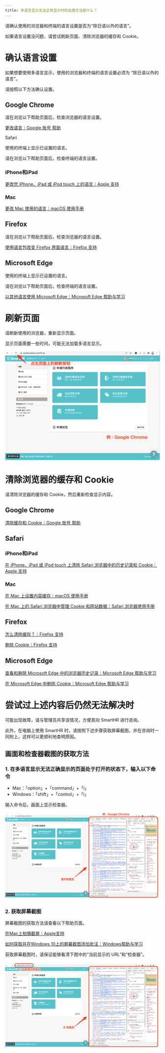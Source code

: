 ```yaml
---
title: 多语言显示无法正常显示时的处理方法是什么？
---
```

请确认使用的浏览器和终端的语言设置是否为“除日语以外的语言”。

如果语言设置没问题，请尝试刷新页面、清除浏览器的缓存和 Cookie。

# 确认语言设置

如果想要使用多语言显示，使用的浏览器和终端的语言设置必须为 “除日语以外的语言”。

请按照以下方法确认设置。

## Google Chrome

请在浏览以下帮助页面后，检查浏览器的语言设置。

[更改语言｜Google 账号 帮助](https://support.google.com/accounts/answer/32047?hl=zh)

Safari

使用的终端上显示已设置的语言。

请在浏览以下帮助页面后，检查终端的语言设置。

### iPhone和iPad

[更改您 iPhone、iPad 或 iPod touch 上的语言｜Apple 支持](https://support.apple.com/zh-cn/HT204031)

### Mac

[更改 Mac 使用的语言｜macOS 使用手册](https://support.apple.com/zh-cn/guide/mac-help/mh26684/mac)

## Firefox

请在浏览以下帮助页面后，检查浏览器的语言设置。

[使用语言包改变 Firefox 界面语言｜Firefox 支持](https://support.mozilla.org/zh/kb/use-firefox-interface-other-languages-language-pack)

## Microsoft Edge

使用的终端上显示已设置的语言。

请在浏览以下帮助页面后，检查终端的语言设置。

[以其他语言使用 Microsoft Edge｜Microsoft Edge 帮助与学习](https://support.microsoft.com/zh-cn/microsoft-edge/%E5%88%A5%E3%81%AE%E8%A8%80%E8%AA%9E%E3%81%A7-microsoft-edge-%E3%82%92%E4%BD%BF%E7%94%A8%E3%81%99%E3%82%8B-4da8b5e0-11ce-7ea4-81d7-4e332eec551f)

# 刷新页面

请刷新使用的浏览器，重新显示页面。

显示页面需要一些时间，可能无法加载多语言显示。

![mceclip8.png](./mceclip8.png)

# 清除浏览器的缓存和 Cookie

请清除浏览器的缓存和 Cookie，然后重新检查显示内容。

## Google Chrome

[清除缓存和 Cookie｜Google 账号 帮助](https://support.google.com/accounts/answer/32050?co=GENIE.Platform%3DDesktop&hl=zh)

## Safari

### iPhone和iPad

[在 iPhone、iPad 或 iPod touch 上清除 Safari 浏览器中的历史记录和 Cookie｜Apple 支持](https://support.apple.com/zh-cn/HT201265)

### Mac

[在 Mac 上设置内容缓存｜macOS 使用手册](https://support.apple.com/zh-cn/guide/mac-help/mchl3b6c3720/mac)

[在 Mac 上的 Safari 浏览器中管理 Cookie 和网站数据｜Safari 浏览器使用手册](https://support.apple.com/zh-cn/guide/safari/sfri11471/13.0/mac/10.15)

## Firefox

[怎么清除缓存？｜Firefox 支持](https://support.mozilla.org/zh/kb/how-clear-firefox-cache)

[删除 Cookie｜Firefox 支持](https://support.mozilla.org/zh/kb/clear-cookies-and-site-data-firefox)

## Microsoft Edge

[查看和删除 Microsoft Edge 中的浏览器历史记录｜Microsoft Edge 帮助与学习](https://support.microsoft.com/zh-cn/microsoft-edge/microsoft-edge-%E3%81%AE%E9%96%B2%E8%A6%A7%E5%B1%A5%E6%AD%B4%E3%82%92%E8%A1%A8%E7%A4%BA%E3%81%BE%E3%81%9F%E3%81%AF%E5%89%8A%E9%99%A4%E3%81%99%E3%82%8B-00cf7943-a9e1-975a-a33d-ac10ce454ca4)

[在 Microsoft Edge 中删除 Cookie｜Microsoft Edge 帮助与学习](https://support.microsoft.com/zh-cn/microsoft-edge/microsoft-edge-%E3%81%A7-cookie-%E3%82%92%E5%89%8A%E9%99%A4%E3%81%99%E3%82%8B-63947406-40ac-c3b8-57b9-2a946a29ae09)

# 尝试过上述内容后仍然无法解决时

可能出现故障，请与管理员共享该情况，方便其向 SmartHR 进行咨询。

此外，在电脑上使用 SmartHR 时，请按照下述步骤获取屏幕截图，并在咨询时一同附上，这样可以更顺利地查明原因。

## 画面和检查器截图的获取方法

### 1\. **在多语言显示无法正确显示的页面处于打开的状态下，输入以下命令**

- Mac：「option」+「command」+「i」
- Windows：「shift」+「control」+「i」

输入命令后，画面上显示检查器。

![mceclip10.png](./mceclip10.png)

### 2\. **获取屏幕截图**

屏幕截图的获取方法请查看以下帮助页面。

[在Mac上拍摄截屏｜Apple支持](https://support.apple.com/zh-cn/HT201361)

[如何获取并在Windows 10上的屏幕截图添加批注｜Windows帮助与学习](https://support.microsoft.com/zh-cn/windows/windows-10-%E3%81%A7%E3%82%B9%E3%82%AF%E3%83%AA%E3%83%BC%E3%83%B3%E3%82%B7%E3%83%A7%E3%83%83%E3%83%88%E3%82%92%E5%8F%96%E5%BE%97%E3%81%97%E3%81%A6%E3%82%B3%E3%83%A1%E3%83%B3%E3%83%88%E3%82%92%E8%BF%BD%E5%8A%A0%E3%81%99%E3%82%8B%E6%96%B9%E6%B3%95-ca08e124-cc30-2579-3e55-6db63e36fbb9)

获取屏幕截图时，请保证能够看清下图中的“当前显示的 URL”和“检查器”。

![mceclip11.png](./mceclip11.png)
